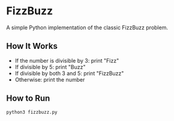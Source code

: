 # FizzBuzz

A simple Python implementation of the classic FizzBuzz problem.

## How It Works

- If the number is divisible by 3: print "Fizz"
- If divisible by 5: print "Buzz"
- If divisible by both 3 and 5: print "FizzBuzz"
- Otherwise: print the number

## How to Run

```bash
python3 fizzbuzz.py
